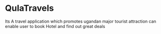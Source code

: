 # QulaTravels
Its A travel application which promotes ugandan major tourist attraction can enable user to book Hotel and find out great deals
